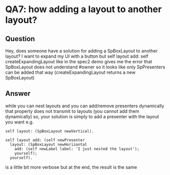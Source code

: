 # QA7: how adding a layout to another layout?

## Question

Hey, does someone have a solution for adding a SpBoxLayout to another layout? I want to expand my UI with a button but self layout add: self createExpandingLayout  like in the spec2 demo gives me the error that SpBoxLayout does not understand #owner so it looks like only SpPresenters can be added that way (createExpandingLayout returns a new SpBoxLayout) 


## Answer
while you can nest layouts and you can add/remove presenters dynamically
that property does not transmit to layouts (you cannot add them dynamically)
so, your solution is simply to add a presenter
with the layout you want
e.g.

```
self layout: (SpBoxLayout newVertical).

self layout add: (self newPresenter
  layout: (SpBoxLayout newHorizontal
    add: (self newLabel label: 'I just nested the layout');
    yourself);
  yourself).
```

is a little bit more verbose
but at the end, the result is the same
